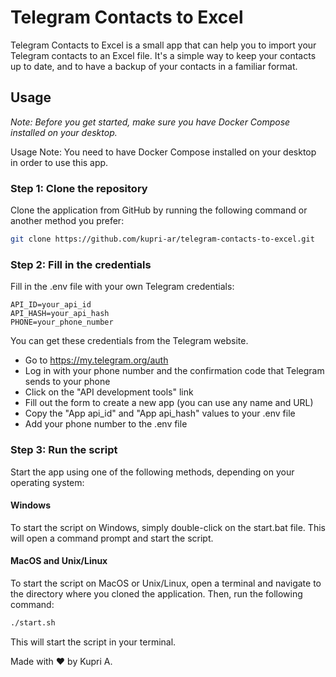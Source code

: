 # Telegram Contacts to Excel

Telegram Contacts to Excel is a small app that can help you to import your 
Telegram contacts to an Excel file. It's a simple way to keep your 
contacts up to date, and to have a backup of your contacts in a familiar 
format.

## Usage

_Note: Before you get started, make sure you have Docker Compose installed 
on your desktop._

Usage
Note: You need to have Docker Compose installed on your desktop in order to use this app.

### Step 1: Clone the repository
Clone the application from GitHub by running the following command or another method you prefer: 

```bash
git clone https://github.com/kupri-ar/telegram-contacts-to-excel.git
```

### Step 2: Fill in the credentials
Fill in the .env file with your own Telegram credentials: 

```.env
API_ID=your_api_id
API_HASH=your_api_hash
PHONE=your_phone_number
```

You can get these credentials from the Telegram website.
* Go to https://my.telegram.org/auth
* Log in with your phone number and the confirmation code that Telegram sends to your phone
* Click on the "API development tools" link
* Fill out the form to create a new app (you can use any name and URL)
* Copy the "App api_id" and "App api_hash" values to your .env file
* Add your phone number to the .env file


### Step 3: Run the script
Start the app using one of the following methods, depending on your operating system:

#### Windows
To start the script on Windows, simply double-click on the start.bat file. 
This will open a command prompt and start the script.

#### MacOS and Unix/Linux
To start the script on MacOS or Unix/Linux, open a terminal and navigate to the directory where 
you cloned the application. Then, run the following command:
```bash
./start.sh
```
This will start the script in your terminal.

Made with :heart: by Kupri A.
